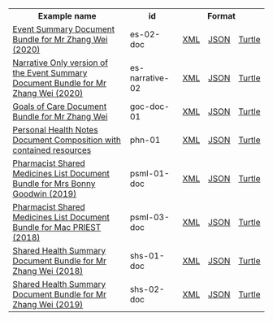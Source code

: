 <table class="list" width="100%">            
   <tr>
     <th>Example name</th>
     <th>id</th>
     <th colspan="3">Format</th>
   </tr>
   <tr>
      <td><a href="Bundle-es-02-doc.html">Event Summary Document Bundle for Mr Zhang Wei (2020)</a></td>
      <td>es-02-doc</td>
      <td><a href="Bundle-es-02-doc.xml.html">XML</a></td>
      <td><a href="Bundle-es-02-doc.json.html">JSON</a></td>
      <td><a href="Bundle-es-02-doc.ttl.html">Turtle</a></td>
   </tr>
   <tr>
      <td><a href="Bundle-es-narrative-02.html">Narrative Only version of the Event Summary Document Bundle for Mr Zhang Wei (2020)</a></td>
      <td>es-narrative-02</td>
      <td><a href="Bundle-es-narrative-02.xml.html">XML</a></td>
      <td><a href="Bundle-es-narrative-02.json.html">JSON</a></td>
      <td><a href="Bundle-es-narrative-02.ttl.html">Turtle</a></td>
   </tr>
   <tr>
      <td><a href="Bundle-goc-doc-01.html">Goals of Care Document Bundle for Mr Zhang Wei</a></td>
      <td>goc-doc-01</td>
      <td><a href="Bundle-goc-doc-01.xml.html">XML</a></td>
      <td><a href="Bundle-goc-doc-01.json.html">JSON</a></td>
      <td><a href="Bundle-goc-doc-01.ttl.html">Turtle</a></td>
   </tr>
   <tr>
      <td><a href="Composition-phn-01.html">Personal Health Notes Document Composition with contained resources</a></td>
      <td>phn-01</td>
      <td><a href="Composition-phn-01.xml.html">XML</a></td>
      <td><a href="Composition-phn-01.json.html">JSON</a></td>
      <td><a href="Composition-phn-01.ttl.html">Turtle</a></td>
   </tr>
   <tr>
      <td><a href="Bundle-psml-01-doc.html">Pharmacist Shared Medicines List Document Bundle for Mrs Bonny Goodwin (2019)</a></td>
      <td>psml-01-doc</td>
      <td><a href="Bundle-psml-01-doc.xml.html">XML</a></td>
      <td><a href="Bundle-psml-01-doc.json.html">JSON</a></td>
      <td><a href="Bundle-psml-01-doc.ttl.html">Turtle</a></td>
   </tr>
   <tr>
      <td><a href="Bundle-psml-03-doc.html">Pharmacist Shared Medicines List Document Bundle for Mac PRIEST (2018)</a></td>
      <td>psml-03-doc</td>
      <td><a href="Bundle-psml-03-doc.xml.html">XML</a></td>
      <td><a href="Bundle-psml-03-doc.json.html">JSON</a></td>
      <td><a href="Bundle-psml-03-doc.ttl.html">Turtle</a></td>
   </tr> 
   <tr>
      <td><a href="Bundle-shs-01-doc.html">Shared Health Summary Document Bundle for Mr Zhang Wei (2018)</a></td>
      <td>shs-01-doc</td>
      <td><a href="Bundle-shs-01-doc.xml.html">XML</a></td>
      <td><a href="Bundle-shs-01-doc.json.html">JSON</a></td>
      <td><a href="Bundle-shs-01-doc.ttl.html">Turtle</a></td>
   </tr> 
   <tr>
      <td><a href="Bundle-shs-02-doc.html">Shared Health Summary Document Bundle for Mr Zhang Wei (2019)</a></td>
      <td>shs-02-doc</td>
      <td><a href="Bundle-shs-02-doc.xml.html">XML</a></td>
      <td><a href="Bundle-shs-02-doc.json.html">JSON</a></td>
      <td><a href="Bundle-shs-02-doc.ttl.html">Turtle</a></td>
   </tr>  
</table>